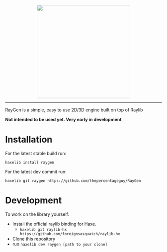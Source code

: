 <p align="center">
  <img src="https://github.com/thepercentageguy/RayGen/blob/master/assets/sprites/RAYGEN.png"  width="300" height="300">
</p>

----
RayGen is a simple, easy to use 2D/3D engine built on top of Raylib

**Not intended to be used yet. Very early in development**

# Installation
For the latest stable build run:
```
haxelib install raygen
```
For the latest dev commit run: 
```
haxelib git raygen https://github.com/thepercentageguy/RayGen
```
# Development
To work on the library yourself:
- Install the official raylib binding for Haxe.
  - ```haxelib git raylib-hx https://github.com/foreignsasquatch/raylib-hx```
- Clone this repository
- run ```haxelib dev raygen [path to your clone]```
